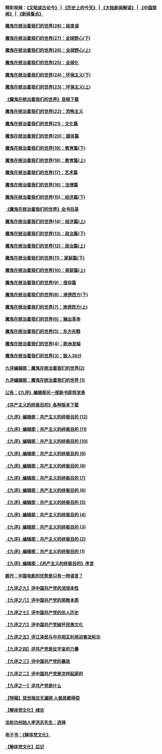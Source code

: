 #### 精彩视频：[《文昭谈古论今》](http://45.76.195.252/wenzhao) | [《历史上的今天》](http://45.76.195.252/today-in-history) | [《大陆新闻解读》](http://45.76.195.252/ntdtv-comedy) | [《中国禁闻》](http://45.76.195.252/ntdtv-news) | [《新闻看点》](http://45.76.195.252/news-insight) 

 #### [魔鬼在统治着我们的世界(28)：结束语](../pages/nsc422/n10936246.md?t=02150037) 

#### [魔鬼在统治着我们的世界(27)：全球野心(下)](../pages/nsc422/n10928319.md?t=02150037) 

#### [魔鬼在统治着我们的世界(26)：全球野心(上)](../pages/nsc422/n10900318.md?t=02150037) 

#### [魔鬼在统治着我们的世界(25)：全球化](../pages/nsc422/n10788205.md?t=02150037) 

#### [魔鬼在统治着我们的世界(24)：环保主义(下)](../pages/nsc422/n10695307.md?t=02150037) 

#### [魔鬼在统治着我们的世界(23)：环保主义(上)](../pages/nsc422/n10688613.md?t=02150037) 

#### [《魔鬼在统治着我们的世界》音频下载](../pages/nsc422/n10635553.md?t=02150037) 

#### [魔鬼在统治着我们的世界(22)：恐怖主义](../pages/nsc422/n10614727.md?t=02150037) 

#### [魔鬼在统治着我们的世界(21)：文化篇](../pages/nsc422/n10597706.md?t=02150037) 

#### [魔鬼在统治着我们的世界(20)：媒体篇](../pages/nsc422/n10586579.md?t=02150037) 

#### [魔鬼在统治着我们的世界(19)：教育篇(下)](../pages/nsc422/n10564808.md?t=02150037) 

#### [魔鬼在统治着我们的世界(18)：教育篇(上)](../pages/nsc422/n10526970.md?t=02150037) 

#### [魔鬼在统治着我们的世界(17)：艺术篇](../pages/nsc422/n10499093.md?t=02150037) 

#### [魔鬼在统治着我们的世界(16)：法律篇](../pages/nsc422/n10485969.md?t=02150037) 

#### [魔鬼在统治着我们的世界(15)：经济篇(下)](../pages/nsc422/n10469975.md?t=02150037) 

#### [《魔鬼在统治着我们的世界》全书目录](../pages/nsc422/n10464261.md?t=02150037) 

#### [魔鬼在统治着我们的世界(14)：经济篇(上)](../pages/nsc422/n10457370.md?t=02150037) 

#### [魔鬼在统治着我们的世界(13)：政治篇(下)](../pages/nsc422/n10448270.md?t=02150037) 

#### [魔鬼在统治着我们的世界(12)：政治篇(上)](../pages/nsc422/n10444576.md?t=02150037) 

#### [魔鬼在统治着我们的世界(11)：家庭篇(下)](../pages/nsc422/n10440961.md?t=02150037) 

#### [魔鬼在统治着我们的世界(10)：家庭篇(上)](../pages/nsc422/n10435448.md?t=02150037) 

#### [魔鬼在统治着我们的世界(9)：信仰篇](../pages/nsc422/n10432159.md?t=02150037) 

#### [魔鬼在统治着我们的世界(8)：渗透西方(下)](../pages/nsc422/n10429603.md?t=02150037) 

#### [魔鬼在统治着我们的世界(7)：渗透西方(上)](../pages/nsc422/n10426013.md?t=02150037) 

#### [魔鬼在统治着我们的世界(6)：输出革命](../pages/nsc422/n10421536.md?t=02150037) 

#### [魔鬼在统治着我们的世界(5)：东方杀戮](../pages/nsc422/n10417707.md?t=02150037) 

#### [魔鬼在统治着我们的世界(4)：欧洲发端](../pages/nsc422/n10414890.md?t=02150037) 

#### [魔鬼在统治着我们的世界(3)：毁人36计](../pages/nsc422/n10411583.md?t=02150037) 

#### [九评编辑部：魔鬼在统治着我们的世界(2)](../pages/nsc422/n10410036.md?t=02150037) 

#### [九评编辑部：魔鬼在统治着我们的世界 (1)](../pages/nsc422/n10406825.md?t=02150037) 

#### [公告：《九评》编辑部另一部新书即将发表](../pages/nsc422/n10405104.md?t=02150037) 

#### [《共产主义的终极目的》各种版本下载](../pages/nsc422/n10022138.md?t=02150037) 

#### [《九评》编辑部：共产主义的终极目的 (12)](../pages/nsc422/n9933272.md?t=02150037) 

#### [《九评》编辑部：共产主义的终极目的 (11)](../pages/nsc422/n9924973.md?t=02150037) 

#### [《九评》编辑部：共产主义的终极目的 (10)](../pages/nsc422/n9920883.md?t=02150037) 

#### [《九评》编辑部：共产主义的终极目的 (9)](../pages/nsc422/n9916363.md?t=02150037) 

#### [《九评》编辑部：共产主义的终极目的 (8)](../pages/nsc422/n9912488.md?t=02150037) 

#### [《九评》编辑部：共产主义的终极目的 (7)](../pages/nsc422/n9901176.md?t=02150037) 

#### [《九评》编辑部：共产主义的终极目的 (6)](../pages/nsc422/n9899359.md?t=02150037) 

#### [《九评》编辑部：共产主义的终极目的 (5)](../pages/nsc422/n9893174.md?t=02150037) 

#### [《九评》编辑部：共产主义的终极目的 (4)](../pages/nsc422/n9891246.md?t=02150037) 

#### [《九评》编辑部：共产主义的终极目的 (3)](../pages/nsc422/n9879879.md?t=02150037) 

#### [《九评》编辑部：共产主义的终极目的 (2)](../pages/nsc422/n9876205.md?t=02150037) 

#### [《九评》编辑部：共产主义的终极目的 (1)](../pages/nsc422/n9865857.md?t=02150037) 

#### [《九评》编辑部：《共产主义的终极目的》序言](../pages/nsc422/n9862666.md?t=02150037) 

#### [颜丹：中国电影的优势是只有一种语言？](../pages/nsc422/n9583062.md?t=02150037) 

#### [【九评之九】评中国共产党的流氓本性](../pages/nsc422/n737542.md?t=02150037) 

#### [【九评之八】评中国共产党的邪教本质](../pages/nsc422/n735942.md?t=02150037) 

#### [【九评之七】评中国共产党的杀人历史](../pages/nsc422/n733806.md?t=02150037) 

#### [【九评之六】评中国共产党破坏民族文化](../pages/nsc422/n731667.md?t=02150037) 

#### [【九评之五】评江泽民与中共相互利用迫害法轮功](../pages/nsc422/n730058.md?t=02150037) 

#### [【九评之四】评共产党是反宇宙的力量](../pages/nsc422/n727814.md?t=02150037) 

#### [【九评之三】评中国共产党的暴政](../pages/nsc422/n725597.md?t=02150037) 

#### [【九评之二】评中国共产党是怎样起家的](../pages/nsc422/n723946.md?t=02150037) 

#### [【九评之一】评共产党是什么](../pages/nsc422/n722529.md?t=02150037) 

#### [【特稿】现世报应无漏网 人做恶都得偿](../pages/nsc422/n4215167.md?t=02150037) 

#### [【解体党文化】绪论](../pages/nsc422/n1449356.md?t=02150037) 

#### [法轮功创始人李洪志先生：选择](../pages/nsc422/n3580738.md?t=02150037) 

#### [电子书：《解体党文化》](../pages/nsc422/n1573484.md?t=02150037) 

#### [【解体党文化】后记](../pages/nsc422/n1531999.md?t=02150037) 

